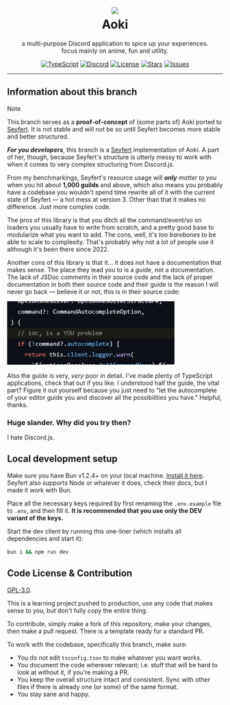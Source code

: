 <h1 align="center"><img src='https://i.imgur.com/Nar1fRE.png' height='100'><br>Aoki</br></h1>
<p align="center">a multi-purpose Discord application to spice up your experiences.<br>focus mainly on anime, fun and utility.</br></p>

<div align="center">

[![TypeScript](https://img.shields.io/badge/TypeScript-007ACC?style=for-the-badge&logo=typescript&logoColor=white)](https://www.typescriptlang.org)
[![Discord](https://img.shields.io/badge/Discord-5865F2?style=for-the-badge&logo=discord&logoColor=white)](https://discord.com/oauth2/authorize?client_id=704992714109878312)
[![License](https://img.shields.io/github/license/ProjectMewo/Aoki?style=for-the-badge)](https://github.com/ProjectMewo/Aoki/blob/main/LICENSE)
[![Stars](https://img.shields.io/github/stars/ProjectMewo/Aoki?style=for-the-badge)](https://github.com/ProjectMewo/Aoki/stargazers)
[![Issues](https://img.shields.io/github/issues/ProjectMewo/Aoki?style=for-the-badge)](https://github.com/ProjectMewo/Aoki/issues)

</div>

---
## Information about this branch

> [!NOTE]
> This branch serves as a **proof-of-concept** of (some parts of) Aoki ported to [Seyfert](https://www.seyfert.dev). It is not stable and will not be so until Seyfert becomes more stable and better structured.

***For you developers***, this branch is a [Seyfert](https://www.seyfert.dev) implementation of Aoki. A part of her, though, because Seyfert's structure is utterly messy to work with when it comes to very complex structuring from Discord.js.

From my benchmarkings, Seyfert's resource usage will ***only** matter to you* when you hit about **1,000 guilds** and above, which also means you probably have a codebase you wouldn't spend time rewrite all of it with the current state of Seyfert —  a hot mess at version 3. Other than that it makes no difference. Just more complex code.

The pros of this library is that you ditch all the command/event/so on loaders you usually have to write from scratch, and a pretty good base to modularize what you want to add. The cons, well, it's *too barebones* to be able to scale to complexity. That's probably why not a lot of people use it although it's been there since 2022.

Another cons of this library is that it... it does not have a documentation that makes sense. The place they lead you to is a *guide*, not a documentation. The lack of JSDoc comments in their source code and the lack of proper documentation in both their source code and their guide is the reason I will never go back — believe it or not, this is in their source code:

![nice documentation](VvuyzKn.png)

Also the guide is very, *very* poor in detail. I've made plenty of TypeScript applications, check that out if you like. I understood half the guide, the vital part? Figure it out yourself because you just need to "let the autocomplete of your editor guide you and discover all the possibilities you have." Helpful, thanks.

### Huge slander. Why did you try then?
I hate Discord.js.

## Local development setup
Make sure you have Bun v1.2.4+ on your local machine. [Install it here](https://bun.sh). Seyfert also supports Node or whatever it does, check their docs, but I made it work with Bun.

Place all the necessary keys required by first renaming the `.env.example` file to `.env`, and then fill it. **It is recommended that you use only the DEV variant of the keys.**

Start the dev client by running this one-liner (which installs all dependencies and start it):
```bash
bun i && npm run dev
```

## Code License & Contribution
[GPL-3.0](/LICENSE).

This is a learning project pushed to production, use any code that makes sense to you, but don't fully copy the entire thing.

To contribute, simply make a fork of this repository, make your changes, then make a pull request. There is a template ready for a standard PR.

To work with the codebase, specifically this branch, make sure:
- You do not edit `tsconfig.tson` to make whatever you want works.
- You document the code wherever relevant; i.e. stuff that will be hard to look at without it, if you're making a PR.
- You keep the overall structure intact and consistent. Sync with other files if there is already one (or some) of the same format.
- You stay sane and happy.